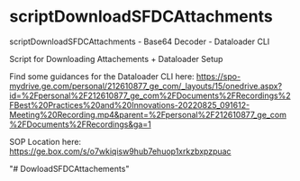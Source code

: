 # scriptDownloadSFDCAttachments
scriptDownloadSFDCAttachments - Base64 Decoder - Dataloader CLI

Script for Downloading Attachements + Dataloader Setup

Find some guidances for the Dataloader CLI here:
https://spo-mydrive.ge.com/personal/212610877_ge_com/_layouts/15/onedrive.aspx?id=%2Fpersonal%2F212610877_ge_com%2FDocuments%2FRecordings%2FBest%20Practices%20and%20Innovations-20220825_091612-Meeting%20Recording.mp4&parent=%2Fpersonal%2F212610877_ge_com%2FDocuments%2FRecordings&ga=1

SOP Location here:
https://ge.box.com/s/o7wkiqisw9hub7ehuop1xrkzbxpzpuac

"# DowloadSFDCAttachements" 
